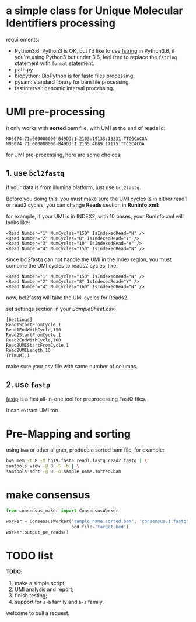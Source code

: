 # a simple class for Unique Molecular Identifiers processing

requirements:

* Python3.6:  Python3 is OK, but I'd like to use [fstring](https://www.python.org/dev/peps/pep-0498/) in Python3.6, if you're using Python3 but under 3.6, feel free to replace the `fstring` statement with `format` statement.
* path.py
* biopython: BioPython is for fastq files processing.
* pysam: standard library for bam file processing.
* fastinterval: genomic interval processing.

# UMI pre-processing

it only works with **sorted** bam file, with UMI at the end of reads id:

```text
M03074:71:000000000-B49DJ:1:2103:19133:13331:TTCGCACGA
M03074:71:000000000-B49DJ:1:2105:4089:17175:TTCGCACGA
```

for UMI pre-processing, here are some choices:

## 1. use `bcl2fastq`

if your data is from illumina platform, just use `bcl2fastq`.

Before you doing this, you must make sure the UMI cycles is in either read1 or read2 cycles, you can change **Reads** section in **RunInfo.xml**:

for example, if your UMI is in INDEX2, with 10 bases, your RunInfo.xml will looks like:

```text
<Read Number="1" NumCycles="150" IsIndexedRead="N" />
<Read Number="2" NumCycles="8" IsIndexedRead="Y" />
<Read Number="3" NumCycles="10" IsIndexedRead="Y" />
<Read Number="4" NumCycles="150" IsIndexedRead="N" />
```

since bcl2fastq can not handle the UMI in the index region, you must combine the UMI cycles to reads2 cycles, like:

```text
<Read Number="1" NumCycles="150" IsIndexedRead="N" />
<Read Number="2" NumCycles="8" IsIndexedRead="Y" />
<Read Number="4" NumCycles="160" IsIndexedRead="N" />
```

now, bcl2fastq will take the UMI cycles for Reads2.

set settings section in your *SampleSheet.csv*:

```text
[Settings]
Read1StartFromCycle,1
Read1EndWithCycle,150
Read2StartFromCycle,1
Read2EndWithCycle,160
Read2UMIStartFromCycle,1
Read2UMILength,10
TrimUMI,1
```

make sure your csv file with same number of columns.

## 2. use `fastp`

[fastp](https://github.com/OpenGene/fastp) is a fast all-in-one tool for preprocessing FastQ files.

It can extract UMI too.

# Pre-Mapping and sorting

using `bwa` or other aligner, produce a sorted bam file, for example:

```bash
bwa mem -t 8 -M hg19.fasta read1.fastq read2.fastq | \
samtools view -@ 8 -S -b | \
samtools sort -@ 8 -o sample_name.sorted.bam 
```

# make consensus

```python
from consensus_maker import ConsensusWorker

worker = ConsensusWorker('sample_name.sorted.bam', 'consensus.1.fastq', 'consensus.2.fastq', 
                         bed_file='target.bed')
worker.output_pe_reads()
```

# TODO list

**TODO**:

1. make a simple script;
2. UMI analysis and report;
3. finish testing;
4. support for `a-b` family and `b-a` family.

welcome to pull a request. 
